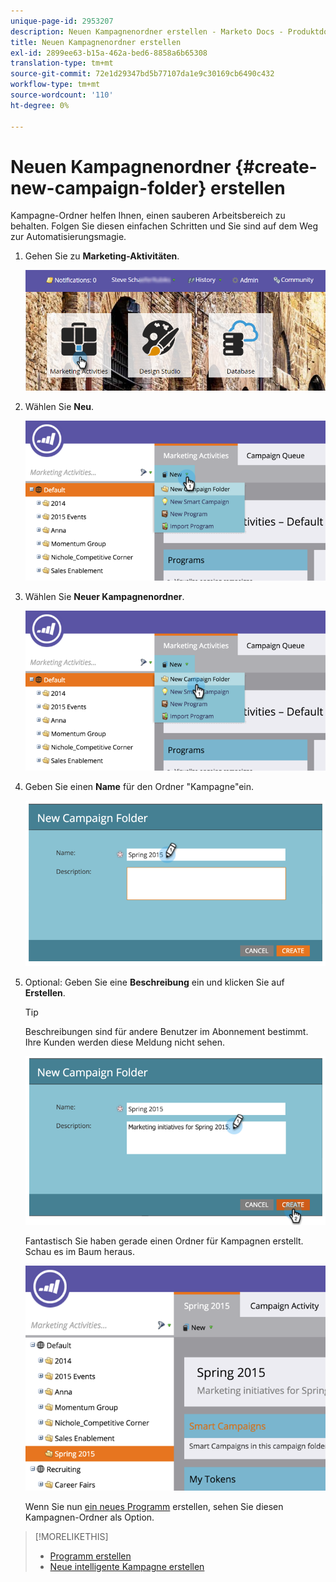 ```yaml
---
unique-page-id: 2953207
description: Neuen Kampagnenordner erstellen - Marketo Docs - Produktdokumentation
title: Neuen Kampagnenordner erstellen
exl-id: 2899ee63-b15a-462a-bed6-8858a6b65308
translation-type: tm+mt
source-git-commit: 72e1d29347bd5b77107da1e9c30169cb6490c432
workflow-type: tm+mt
source-wordcount: '110'
ht-degree: 0%

---
```


# Neuen Kampagnenordner {#create-new-campaign-folder} erstellen

Kampagne-Ordner helfen Ihnen, einen sauberen Arbeitsbereich zu behalten. Folgen Sie diesen einfachen Schritten und Sie sind auf dem Weg zur Automatisierungsmagie.

1. Gehen Sie zu **Marketing-Aktivitäten**.

   ![](assets/login-marketing-activities.png)

1. Wählen Sie **Neu**.

   ![](assets/image2015-2-25-7-3a57-3a18.png)

1. Wählen Sie **Neuer Kampagnenordner**.

   ![](assets/image2015-2-25-7-3a58-3a15.png)

1. Geben Sie einen **Name** für den Ordner &quot;Kampagne&quot;ein.

   ![](assets/image2015-2-25-8-3a0-3a20.png)

1. Optional: Geben Sie eine **Beschreibung** ein und klicken Sie auf **Erstellen**.

   >[!TIP]
   >
   >Beschreibungen sind für andere Benutzer im Abonnement bestimmt. Ihre Kunden werden diese Meldung nicht sehen.

   ![](assets/image2015-2-25-8-3a9-3a3.png)

   Fantastisch Sie haben gerade einen Ordner für Kampagnen erstellt. Schau es im Baum heraus.

   ![](assets/image2015-2-25-8-3a10-3a29.png)

   Wenn Sie nun [ein neues Programm](/help/marketo/product-docs/core-marketo-concepts/programs/creating-programs/create-a-program.md) erstellen, sehen Sie diesen Kampagnen-Ordner als Option.

>[!MORELIKETHIS]
>
>* [Programm erstellen](/help/marketo/product-docs/core-marketo-concepts/programs/creating-programs/create-a-program.md)
>* [Neue intelligente Kampagne erstellen](/help/marketo/product-docs/core-marketo-concepts/smart-campaigns/creating-a-smart-campaign/create-a-new-smart-campaign.md)

